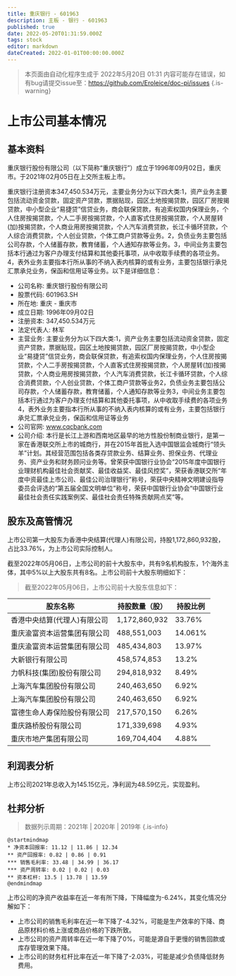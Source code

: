 ```yaml
---
title: 重庆银行 - 601963
description: 主板 - 银行 - 601963
published: true
date: 2022-05-20T01:31:59.000Z
tags: stock
editor: markdown
dateCreated: 2022-01-01T00:00:00.000Z
---
```


> 本页面由自动化程序生成于 2022年5月20日 01:31
> 内容可能存在错误，如有bug请提交issue至：https://github.com/Eroleice/doc-pi/issues
{.is-warning}

# 上市公司基本情况

## 基本资料

重庆银行股份有限公司（以下简称“重庆银行”）成立于1996年09月02日，重庆市。于2021年02月05日在上交所主板上市。

重庆银行注册资本347,450.534万元，主要业务分为以下四大类:1，资产业务主要包括流动资金贷款，固定资产贷款，票据贴现，园区土地按揭贷款，园区厂房按揭贷款，中小型企业“易捷贷”信贷业务，商会联保贷款，有追索权国内保理业务，个人住房按揭贷款，个人二手房按揭贷款，个人直客式住房按揭贷款，个人房屋转(加)按揭贷款，个人商业用房按揭贷款，个人汽车消费贷款，长江卡循环贷款，个人综合消费贷款，个人创业贷款，个体工商户贷款等业务。2，负债业务主要包括公司存款，个人储蓄存款，教育储蓄，个人通知存款等业务。3，中间业务主要包括本行通过为客户办理支付结算和其他委托事项，从中收取手续费的各项业务。4，表外业务主要指本行所从事的不纳入表内核算的或有业务，主要包括银行承兑汇票承兑业务，保函和信用证等业务。以下是详细信息：

- 公司名称: 重庆银行股份有限公司
- 股票代码: 601963.SH
- 所在地: 重庆 - 重庆市
- 成立日期: 1996年09月02日
- 注册资本: 347,450.534万元
- 法定代表人: 林军
- 主营业务: 主要业务分为以下四大类:1，资产业务主要包括流动资金贷款，固定资产贷款，票据贴现，园区土地按揭贷款，园区厂房按揭贷款，中小型企业“易捷贷”信贷业务，商会联保贷款，有追索权国内保理业务，个人住房按揭贷款，个人二手房按揭贷款，个人直客式住房按揭贷款，个人房屋转(加)按揭贷款，个人商业用房按揭贷款，个人汽车消费贷款，长江卡循环贷款，个人综合消费贷款，个人创业贷款，个体工商户贷款等业务2，负债业务主要包括公司存款，个人储蓄存款，教育储蓄，个人通知存款等业务3，中间业务主要包括本行通过为客户办理支付结算和其他委托事项，从中收取手续费的各项业务4，表外业务主要指本行所从事的不纳入表内核算的或有业务，主要包括银行承兑汇票承兑业务，保函和信用证等业务
- 公司官网: www.cqcbank.com
- 公司介绍: 本行是长江上游和西南地区最早的地方性股份制商业银行，是第一家在香港联交所上市的城商行，并在2015年首批入选中国银监会城商行“领头羊”计划。其经营范围包括各类存贷款业务、结算业务、担保业务、代理业务、资产业务和财务顾问业务等。曾荣获中国银行业协会“2015年度中国银行业理财机构最佳社会贡献奖、最佳收益奖、最佳风控奖”，荣获香港联交所“年度中资最佳上市公司、最佳公司治理银行”称号，荣获中央精神文明建设指导委员会评选的“第五届全国文明单位”称号，荣获中国银行业协会“中国银行业最佳社会责任实践案例奖、最佳社会责任特殊贡献网点奖”等。


## 股东及高管情况

上市公司第一大股东为香港中央结算(代理人)有限公司，持股1,172,860,932股，占比33.76%，为上市公司实际控制人。

截至2022年05月06日，上市公司的前十大股东中，共有9名机构股东，1个海外主体，其中5%以上大股东共有8名。上市公司前十大股东明细如下：

> 截至2022年05月06日，上市公司前十大股东信息如下：

| 股东名称 | 持股数量（股） | 持股比例 |
| --- | --- | --- |
| 香港中央结算(代理人)有限公司 | 1,172,860,932 | 33.76% |
| 重庆渝富资本运营集团有限公司 | 488,551,003 | 14.061% |
| 重庆渝富资本运营集团有限公司 | 485,434,803 | 13.97% |
| 大新银行有限公司 | 458,574,853 | 13.2% |
| 力帆科技(集团)股份有限公司 | 294,818,932 | 8.49% |
| 上海汽车集团股份有限公司 | 240,463,650 | 6.92% |
| 上海汽车集团股份有限公司 | 240,463,650 | 6.92% |
| 富德生命人寿保险股份有限公司 | 217,570,150 | 6.26% |
| 重庆路桥股份有限公司 | 171,339,698 | 4.93% |
| 重庆市地产集团有限公司 | 169,704,404 | 4.88% |




## 利润表分析

上市公司2021年总收入为145.15亿元，净利润为48.59亿元，实现盈利。

## 杜邦分析

> 数据列示周期：2021年 | 2020年 | 2019年
{.is-info}

```plantuml
@startmindmap
* 净资本回报率: 11.12 | 11.86 | 12.34
** 资产回报率: 0.82 | 0.86 | 0.91
*** 销售毛利率: 33.48 | 34.99 | 36.17
*** 资产周转率: 0.02 | 0.02 | 0.03
** 资本杠杆: 13.5 | 13.78 | 13.59
@endmindmap
```

上市公司的净资产收益率在近一年有所下降，下降幅度为-6.24%，其变化情况分解如下：
- 上市公司的销售毛利率在近一年下降了-4.32%，可能是生产效率的下降、商品原材料价格上涨或商品价格的下跌所致。
- 上市公司的资产周转率在近一年下降了0%，可能是源自于更慢的销售回款或库存管理效果下降。
- 上市公司的财务杠杆比率在近一年下降了-2.03%，可能是减少负债降低财务费用。

